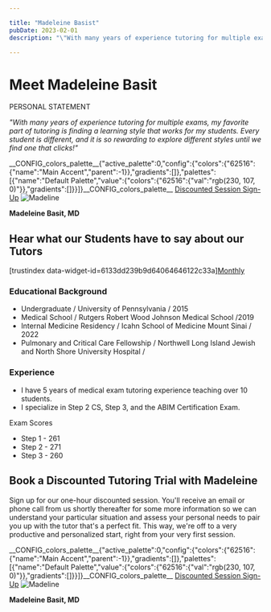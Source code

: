 ```yaml
---

title: "Madeleine Basist"
pubDate: 2023-02-01
description: "\"With many years of experience tutoring for multiple exams, my favorite part of tutoring is finding a learning style that works for my students. Every stud"

---
```



# Meet Madeleine Basit

PERSONAL STATEMENT

_"With many years of experience tutoring for multiple exams, my favorite part of tutoring is finding a learning style that works for my students. Every student is different, and it is so rewarding to explore different styles until we find one that clicks!"_

\_\_CONFIG\_colors\_palette\_\_{"active\_palette":0,"config":{"colors":{"62516":{"name":"Main Accent","parent":-1}},"gradients":\[\]},"palettes":\[{"name":"Default Palette","value":{"colors":{"62516":{"val":"rgb(230, 107, 0)"}},"gradients":\[\]}}\]}\_\_CONFIG\_colors\_palette\_\_ [Discounted Session Sign-Up](/purchase-discounted-session/) ![](https://www.medlearnity.com//images/wp/2023/04/Madeline.webp "Madeline")

**Madeleine Basit, MD**

## Hear what our Students have to say about our Tutors

\[trustindex data-widget-id=6133dd239b9d64064646122c33a\][Monthly](#)

### Educational Background

- Undergraduate / University of Pennsylvania / 2015
- Medical School / Rutgers Robert Wood Johnson Medical School /2019
- Internal Medicine Residency / Icahn School of Medicine Mount Sinai / 2022
- Pulmonary and Critical Care Fellowship / Northwell Long Island Jewish and North Shore University Hospital /

### Experience

- I have 5 years of medical exam tutoring experience teaching over 10 students. 
- I specialize in Step 2 CS, Step 3, and the ABIM Certification Exam.

Exam Scores

- Step 1 - 261
- Step 2 - 271
- Step 3 - 260

## Book a Discounted Tutoring Trial with Madeleine

Sign up for our one-hour discounted session. You'll receive an email or phone call from us shortly thereafter for some more information so we can understand your particular situation and assess your personal needs to pair you up with the tutor that's a perfect fit. This way, we're off to a very productive and personalized start, right from your very first session.

\_\_CONFIG\_colors\_palette\_\_{"active\_palette":0,"config":{"colors":{"62516":{"name":"Main Accent","parent":-1}},"gradients":\[\]},"palettes":\[{"name":"Default Palette","value":{"colors":{"62516":{"val":"rgb(230, 107, 0)"}},"gradients":\[\]}}\]}\_\_CONFIG\_colors\_palette\_\_ [Discounted Session Sign-Up](/purchase-discounted-session/) ![](https://www.medlearnity.com//images/wp/2023/04/Madeline.webp "Madeline")

**Madeleine Basit, MD**
